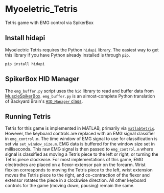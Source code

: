 # Myoeletric_Tetris
Tetris game with EMG control via SpikerBox

## Install hidapi
Myoelectric Tetris requires the Python `hidapi` library. The easiest way to get this library if you have Python already installed is through `pip`. 

```
pip install hidapi
```

## SpikerBox HID Manager
The `emg_buffer.py` script uses the `hid` library to read and buffer data from [MuscleSpikerBox](https://backyardbrains.com/products/muscleSpikerbox). `emg_buffer.py` is an almost-complete Python translation of Backyard Brain's [`HID_Manager` class](https://github.com/BackyardBrains/Spike-Recorder/blob/master/src/engine/HIDUsbManager.cpp).

## Running Tetris
Tetris for this game is implemented in MATLAB, primarily via [`matlabtetris`](https://www.mathworks.com/matlabcentral/fileexchange/34513-matlabtetris). However, the keyboard controls are replaced with an EMG signal classifier in `emg_control.m`. The time window of EMG signal to use for classification is set via `set_window_size.m`. EMG data is buffered for the window size set in milliseconds. This raw EMG signal is then passed to `emg_control.m` where signal is classified as moving a Tetris piece to the left or right, or turning the Tetris piece clockwise. For most implementations of this game, EMG electrodres are placed on a flexor-extensor pair on the forearm. Wrist flexion corresponds to moving the Tetris piece to the left, wrist extension moves the Tetris piece to the right, and co-contraction of the flexor and extensor rotates the piece in a clockwise direction. All other keyboard controls for the game (moving down, pausing) remain the same.